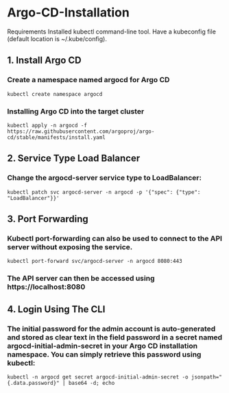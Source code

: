 # Argo-CD-Installation
Requirements
Installed kubectl command-line tool.
Have a kubeconfig file (default location is ~/.kube/config).

## 1. Install Argo CD
### Create a namespace named argocd for Argo CD
```
kubectl create namespace argocd
```
### Installing Argo CD into the target cluster
```
kubectl apply -n argocd -f https://raw.githubusercontent.com/argoproj/argo-cd/stable/manifests/install.yaml
```
## 2. Service Type Load Balancer

### Change the argocd-server service type to LoadBalancer:
```
kubectl patch svc argocd-server -n argocd -p '{"spec": {"type": "LoadBalancer"}}'
```
## 3. Port Forwarding
### Kubectl port-forwarding can also be used to connect to the API server without exposing the service.
```
kubectl port-forward svc/argocd-server -n argocd 8080:443
```
### The API server can then be accessed using https://localhost:8080
## 4. Login Using The CLI
### The initial password for the admin account is auto-generated and stored as clear text in the field password in a secret named argocd-initial-admin-secret in your Argo CD installation namespace. You can simply retrieve this password using kubectl:
```
kubectl -n argocd get secret argocd-initial-admin-secret -o jsonpath="{.data.password}" | base64 -d; echo
```
